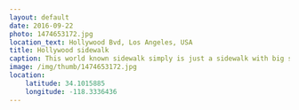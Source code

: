 ```yaml
---
layout: default
date: 2016-09-22
photo: 1474653172.jpg
location_text: Hollywood Bvd, Los Angeles, USA
title: Hollywood sidewalk
caption: This world known sidewalk simply is just a sidewalk with big stars on it. Many of them are empty, without any name, maybe one day I could get one? haha
image: /img/thumb/1474653172.jpg
location:
    latitude: 34.1015885
    longitude: -118.3336436
---
```

